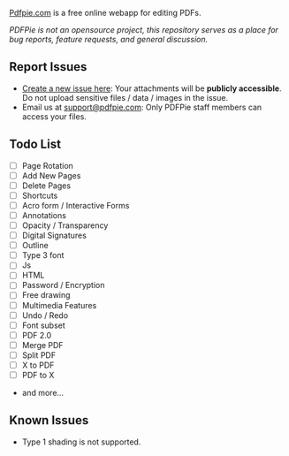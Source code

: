 [Pdfpie.com](https://pdfpie.com) is a free online webapp for editing PDFs.

*PDFPie is not an opensource project, this repository serves as a place for bug reports, feature requests, and general discussion.*

Report Issues
---

- [Create a new issue here](https://github.com/PdfPieStudio/pdfpie/issues): Your attachments will be **publicly accessible**. Do not upload sensitive files / data / images in the issue.
- Email us at [support@pdfpie.com](mailto:support@pdfpie.com): Only PDFPie staff members can access your files.

Todo List
---
- [ ] Page Rotation
- [ ] Add New Pages
- [ ] Delete Pages
- [ ] Shortcuts
- [ ] Acro form / Interactive Forms
- [ ] Annotations
- [ ] Opacity / Transparency
- [ ] Digital Signatures
- [ ] Outline
- [ ] Type 3 font
- [ ] Js
- [ ] HTML
- [ ] Password / Encryption
- [ ] Free drawing
- [ ] Multimedia Features
- [ ] Undo / Redo
- [ ] Font subset
- [ ] PDF 2.0
- [ ] Merge PDF
- [ ] Split PDF
- [ ] X to PDF
- [ ] PDF to X
- and more...

Known Issues
---
- Type 1 shading is not supported. 
